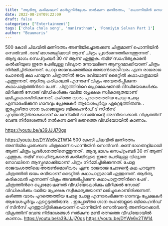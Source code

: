 ```yaml
---
title: "ആദിത്യ കരികാലന് മാർഗ്ഗനിർദ്ദേശം നൽകുന്ന മണിരത്നം, 'പൊന്നിയിന്‍ സെല്‍വ'ന്‍ ബിഹൈന്‍ഡ് ദ് സീന്‍സ്"
date: 2022-08-24T09:22:09
draft: false
categories: ["Entertainment"]
tags: ['chola chola song', 'manirathnam', 'Ponniyin Selvan Part 1']
author: "Beaumaris"
---
```


500 കോടി ചിലവിൽ മണിരത്നം അണിയിച്ചൊരുക്കുന്ന ചിത്രമാണ് പൊന്നിയിൻ സെൽവൻ .രണ്ട് ഭാഗങ്ങളിലായി ആണ് ചിത്രം പ്രദര്‍ശനത്തിനെത്തുന്നത് . ആദ്യ ഭാഗം സെപ്റ്റംബര്‍ 30 ന് ആണ് എത്തുക. തമിഴ് സാഹിത്യകാരൻ കൽക്കിയുടെ ഇതേ പേരിലുള്ള വിഖ്യാത നോവലിനെ ആസ്പദമാക്കിയാണ് ചിത്രം നിർമ്മിച്ചി‌രിക്കുന്നത്. ചോള രാജവംശത്തിലെ അരുൺമൊഴിവരം എന്ന രാജരാജ ചോഴന്റെ കഥ പറയുന്ന ചിത്രത്തില്‍ ജയം രവിയാണ് ടൈറ്റില്‍ കഥാപാത്രമായി എത്തുന്നത്. ആദിത്യ കരികാലന്‍ എന്നാണ് വിക്രം അവതരിപ്പിക്കുന്ന കഥാപാത്രത്തിന്‍റെ പേര് . ചിത്രത്തിന്‍റെ പ്രൊമോഷണല്‍ വീഡിയോകൾക്കും ലിറിക്കൽ സോങ് വിഡികൾക്കും വലിയ പ്രേക്ഷക സ്വീകാര്യതയാണ് ലഭിച്ചുകൊണ്ടിരിക്കുന്നത്. കഴിഞ്ഞ വാരം പുറത്തെത്തിയ ചോള ചോള എന്നാരംഭിക്കുന്ന ഗാനവും പ്രേക്ഷകർ ആവേശപൂർവ്വം ഏറ്റെടുത്തിരുന്നു. . ഇപ്പോഴിതാ ഗാന രംഗങ്ങളുടെ ബിഹൈന്‍ഡ് ദ് സീന്‍സ് പുറത്തുവിട്ടിരിക്കുകയാണ് പൊന്നിയിൻ സെൽവന്റെ അണിയറക്കാര്‍. വിക്രത്തിന് വേണ്ട നിര്‍ദേശങ്ങള്‍ നല്‍കുന്ന മണി രത്നത്തെ വീഡിയോയില്‍ കാണാം.

https://youtu.be/a39JJJj70gs

https://youtu.be/DYWe6v2TW14
500 കോടി ചിലവിൽ മണിരത്നം അണിയിച്ചൊരുക്കുന്ന ചിത്രമാണ് പൊന്നിയിൻ സെൽവൻ .രണ്ട് ഭാഗങ്ങളിലായി ആണ് ചിത്രം പ്രദര്‍ശനത്തിനെത്തുന്നത് . ആദ്യ ഭാഗം സെപ്റ്റംബര്‍ 30 ന് ആണ് എത്തുക. തമിഴ് സാഹിത്യകാരൻ കൽക്കിയുടെ ഇതേ പേരിലുള്ള വിഖ്യാത നോവലിനെ ആസ്പദമാക്കിയാണ് ചിത്രം നിർമ്മിച്ചി‌രിക്കുന്നത്. ചോള രാജവംശത്തിലെ അരുൺമൊഴിവരം എന്ന രാജരാജ ചോഴന്റെ കഥ പറയുന്ന ചിത്രത്തില്‍ ജയം രവിയാണ് ടൈറ്റില്‍ കഥാപാത്രമായി എത്തുന്നത്. ആദിത്യ കരികാലന്‍ എന്നാണ് വിക്രം അവതരിപ്പിക്കുന്ന കഥാപാത്രത്തിന്‍റെ പേര് . ചിത്രത്തിന്‍റെ പ്രൊമോഷണല്‍ വീഡിയോകൾക്കും ലിറിക്കൽ സോങ് വിഡികൾക്കും വലിയ പ്രേക്ഷക സ്വീകാര്യതയാണ് ലഭിച്ചുകൊണ്ടിരിക്കുന്നത്. കഴിഞ്ഞ വാരം പുറത്തെത്തിയ ചോള ചോള എന്നാരംഭിക്കുന്ന ഗാനവും പ്രേക്ഷകർ ആവേശപൂർവ്വം ഏറ്റെടുത്തിരുന്നു. . ഇപ്പോഴിതാ ഗാന രംഗങ്ങളുടെ ബിഹൈന്‍ഡ് ദ് സീന്‍സ് പുറത്തുവിട്ടിരിക്കുകയാണ് പൊന്നിയിൻ സെൽവന്റെ അണിയറക്കാര്‍. വിക്രത്തിന് വേണ്ട നിര്‍ദേശങ്ങള്‍ നല്‍കുന്ന മണി രത്നത്തെ വീഡിയോയില്‍ കാണാം. https://youtu.be/a39JJJj70gs https://youtu.be/DYWe6v2TW14
